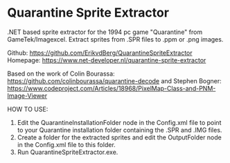 ﻿# Quarantine Sprite Extractor

.NET based sprite extractor for the 1994 pc game "Quarantine" from GameTek/Imagexcel.
Extract sprites from .SPR files to .ppm or .png images. 

Github: https://github.com/ErikvdBerg/QuarantineSpriteExtractor
Homepage: https://www.net-developer.nl/quarantine-sprite-extractor

Based on the work of Colin Bourassa: https://github.com/colinbourassa/quarantine-decode
and Stephen Bogner: https://www.codeproject.com/Articles/18968/PixelMap-Class-and-PNM-Image-Viewer

HOW TO USE:
1. Edit the QuarantineInstallationFolder node in the Config.xml file to point to your Quarantine installation folder containing the .SPR and .IMG files.
2. Create a folder for the extracted sprites and edit the OutputFolder node in the Config.xml file to this folder.
3. Run QuarantineSpriteExtractor.exe.